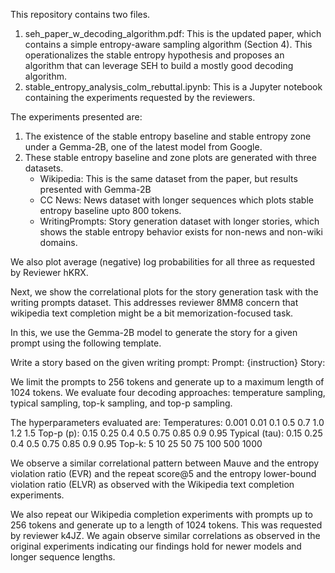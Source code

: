 This repository contains two files.
1. seh_paper_w_decoding_algorithm.pdf: This is the updated paper, which contains a simple entropy-aware sampling algorithm (Section 4). This operationalizes the stable entropy hypothesis and proposes an algorithm that can leverage SEH to build a mostly good decoding algorithm.
2. stable_entropy_analysis_colm_rebuttal.ipynb: This is a Jupyter notebook containing the experiments requested by the reviewers. 


The experiments presented are:
1. The existence of the stable entropy baseline and stable entropy zone under a Gemma-2B, one of the latest model from Google. 
2. These stable entropy baseline and zone plots are generated with three datasets.
   - Wikipedia: This is the same dataset from the paper, but results presented with Gemma-2B
   - CC News: News dataset with longer sequences which plots stable entropy baseline upto 800 tokens.
   - WritingPrompts: Story generation dataset with longer stories, which shows the stable entropy behavior exists for non-news and non-wiki domains.

We also plot average (negative) log probabilities for all three as requested by Reviewer hKRX. 

Next, we show the correlational plots for the story generation task with the writing prompts dataset. This addresses reviewer 8MM8 concern that wikipedia text completion might be a bit memorization-focused task. 

In this, we use the Gemma-2B model to generate the story for a given prompt using the following template.

Write a story based on the given writing prompt:
Prompt: {instruction} 
Story:

We limit the prompts to 256 tokens and generate up to a maximum length of 1024 tokens. We evaluate four decoding approaches: temperature sampling, typical sampling, top-k sampling, and top-p sampling. 

The hyperparameters evaluated are:
Temperatures: 0.001 0.01 0.1 0.5 0.7 1.0 1.2 1.5
Top-p (p): 0.15 0.25 0.4 0.5 0.75 0.85 0.9 0.95
Typical (tau): 0.15 0.25 0.4 0.5 0.75 0.85 0.9 0.95
Top-k: 5 10 25 50 75 100 500 1000

We observe a similar correlational pattern between Mauve and the entropy violation ratio (EVR) and the repeat score@5 and the entropy lower-bound violation ratio (ELVR) as observed with the Wikipedia text completion experiments. 


We also repeat our Wikipedia completion experiments with prompts up to 256 tokens and generate up to a length of 1024 tokens. This was requested by reviewer k4JZ. We again observe similar correlations as observed in the original experiments indicating our findings hold for newer models and longer sequence lengths. 




  
